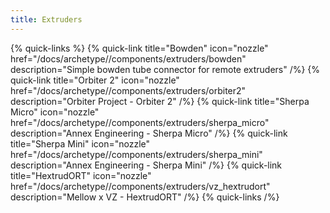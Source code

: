 ```yaml
---
title: Extruders
---
```


{% quick-links %}
{% quick-link title="Bowden" icon="nozzle" href="/docs/archetype//components/extruders/bowden" description="Simple bowden tube connector for remote extruders" /%}
{% quick-link title="Orbiter 2" icon="nozzle" href="/docs/archetype//components/extruders/orbiter2" description="Orbiter Project - Orbiter 2" /%}
{% quick-link title="Sherpa Micro" icon="nozzle" href="/docs/archetype//components/extruders/sherpa_micro" description="Annex Engineering - Sherpa Micro" /%}
{% quick-link title="Sherpa Mini" icon="nozzle" href="/docs/archetype//components/extruders/sherpa_mini" description="Annex Engineering - Sherpa Mini" /%}
{% quick-link title="HextrudORT" icon="nozzle" href="/docs/archetype//components/extruders/vz_hextrudort" description="Mellow x VZ - HextrudORT" /%}
{% quick-links /%}
